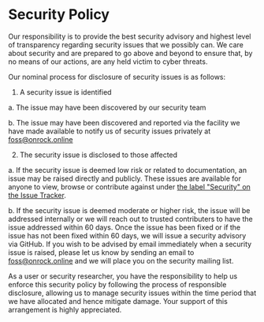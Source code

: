 # Security Policy

Our responsibility is to provide the best security advisory and highest level of transparency regarding security issues that we possibly can. We care about security and are prepared to go above and beyond to ensure that, by no means of our actions, are any held victim to cyber threats.

Our nominal process for disclosure of security issues is as follows:

1. A security issue is identified

  a. The issue may have been discovered by our security team

  b. The issue may have been discovered and reported via the facility we have made available to notify us of security issues privately at <foss@onrock.online>

2. The security issue is disclosed to those affected

  a. If the security issue is deemed low risk or related to documentation, an issue may be raised directly and publicly. These issues are available for anyone to view, browse or contribute against under [the label "Security" on the Issue Tracker](https://github.com/onrock-eng/github-webhooks/labels/security).

  b. If the security issue is deemed moderate or higher risk, the issue will be addressed internally or we will reach out to trusted contributers to have the issue addressed within 60 days. Once the issue has been fixed or if the issue has not been fixed within 60 days, we will issue a security advisory via GitHub. If you wish to be advised by email immediately when a security issue is raised, please let us know by sending an email to <foss@onrock.online> and we will place you on the security mailing list.

As a user or security researcher, you have the responsibility to help us enforce this security policy by following the process of responsible disclosure, allowing us to manage security issues within the time period that we have allocated and hence mitigate damage. Your support of this arrangement is highly appreciated.
